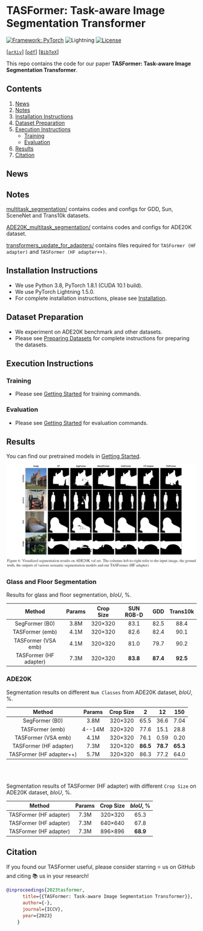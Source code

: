 # TASFormer: Task-aware Image Segmentation Transformer

[![Framework: PyTorch](https://img.shields.io/badge/Framework-PyTorch-orange.svg)](https://pytorch.org/) ![Lightning](https://img.shields.io/badge/-Lightning-792ee5?logo=pytorchlightning&logoColor=white) [![License](https://img.shields.io/badge/License-MIT-blue.svg)](https://opensource.org/licenses/MIT)



[[`arXiv`]()] [[`pdf`]()] [[`BibTeX`](#citation)]

This repo contains the code for our paper **TASFormer: Task-aware Image Segmentation Transformer**.

## Contents

1. [News](#news)
2. [Notes](#notes)
3. [Installation Instructions](#installation-instructions)
4. [Dataset Preparation](#dataset-preparation)
5. [Execution Instructions](#execution-instructions)
    - [Training](#training)
    - [Evaluation](#evaluation)
6. [Results](#results)
7. [Citation](#citation)

## News

## Notes

 [multitask_segmentation/](multitask_segmentation/) contains codes and configs for GDD, Sun, SceneNet and Trans10k datasets.

[ADE20K_multitask_segmentation/](ADE20K_multitask_segmentation/) contains codes and configs for ADE20K dataset.

[transformers_update_for_adapters/](transformers_update_for_adapters/) contains files required for `TASFormer (HF adapter)` and `TASFormer (HF adapter++)`.

## Installation Instructions

- We use Python 3.8, PyTorch 1.8.1 (CUDA 10.1 build).
- We use PyTorch Lightning 1.5.0.
- For complete installation instructions, please see [Installation](INSTALL.md).

## Dataset Preparation

- We experiment on ADE20K benchmark and other datasets.
- Please see [Preparing Datasets](DATASET_PREPARATION.md) for complete instructions for preparing the datasets.

## Execution Instructions

### Training

- Please see [Getting Started](GETTING_STARTED.md) for training commands.

### Evaluation

- Please see [Getting Started](GETTING_STARTED.md) for evaluation commands.

## Results

You can find our pretrained models in [Getting Started](GETTING_STARTED.md).

![Results](images/TASFormer_visualization.png)

### Glass and Floor Segmentation

Results for glass and floor segmentation, $bIoU$, %.

| Method | Params | Crop Size | SUN RGB-D | GDD | Trans10k |
|   :---:|  :---:           | :---:               | :---:   |  :---: |    :---:   |
| SegFormer (B0) | 3.8M | 320&times;320 | 83.1 | 82.5 | 88.4 |
| TASFormer (emb) | 4.1M | 320&times;320 | 82.6 | 82.4 | 90.1 |
| TASFormer (VSA emb) | 4.1M | 320&times;320 | 81.0 | 79.7 | 90.2 |
| TASFormer (HF adapter) | 7.3M | 320&times;320 | **83.8** | **87.4** | **92.5** |

### ADE20K

Segmentation results on different `Num Classes` from ADE20K dataset, $bIoU$, %.

| Method | Params | Crop Size | 2 | 12 | 150 |
|   :---:|  :---:           | :---:               | :---:   |  :---: |    :---:   |
| SegFormer (B0) | 3.8M | 320&times;320 | 65.5 | 36.6 | 7.04 |
| TASFormer (emb) | 4--14M | 320&times;320 | 77.6 | 15.1 | 28.8 |
| TASFormer (VSA emb) | 4.1M | 320&times;320 | 76.1 | 0.59 | 0.20 |
| TASFormer (HF adapter) | 7.3M | 320&times;320 | **86.5** | **78.7** | **65.3** |
| TASFormer (HF adapter++) | 5.7M | 320&times;320 | 86.3 | 77.2 | 64.0 |

<br/><br/>

Segmentation results of TASFormer (HF adapter) with different `Crop Size` on ADE20K dataset, $bIoU$, %.

| Method | Params | Crop Size | $bIoU$, % |
|   :---:| :---:   |  :---: |    :---:   |
| TASFormer (HF adapter) | 7.3M | 320&times;320 | 65.3 |
| TASFormer (HF adapter) | 7.3M | 640&times;640 | 67.8 |
| TASFormer (HF adapter) | 7.3M | 896&times;896 | **68.9** |

## Citation

If you found our TASFormer useful, please consider starring ⭐ us on GitHub and citing 📚 us in your research!

```bibtex
@inproceedings{2023tasformer,
      title={{TASFormer: Task-aware Image Segmentation Transformer}},
      author={-},
      journal={ICCV}, 
      year={2023}
    }
```
